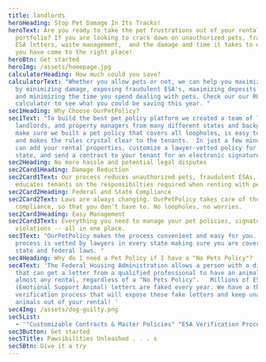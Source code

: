 ```yaml
---
title: landlords
heroHeading: Stop Pet Damage In Its Tracks!
heroText: Are you ready to take the pet frustrations out of your rental
  portfolio? If you are looking to crack down on unauthorized pets, fraudulent
  ESA letters, waste management,  and the damage and time it takes to deal with,
  you have come to the right place!
heroBtn: Get started
heroImg: /assets/homepage.jpg
calculatorHeading: How much could you save?
calculatorText: "Whether you allow pets or not, we can help you maximize profits
  by minimizing damage, exposing fraudulent ESA's, maximizing deposits and fees,
  and minimizing the time you spend dealing with pets. Check our our ROI
  calculator to see what you could be saving this year. "
sec1Heading: Why Choose OurPetPolicy?
sec1Text: "To build the best pet policy platform we created a team of lawyers,
  landlords, and property managers from many different states and backgrounds to
  make sure we built a pet policy that covers all loopholes, is easy to manage,
  and makes the rules crystal clear to the tenants.  In just a few minutes, you
  can add your rental properties, customize a lawyer-vetted policy for your
  state, and send a contract to your tenant for an electronic signature. "
sec2Heading: No more hassle and potential legal disputes
sec2Card1Heading: Damage Reduction
sec2Card1Text: Our process reduces unauthorized pets, fraudulent ESAs, and
  educates tenants on the responsibilties required when renting with pets.
sec2Card2Heading: Federal and State Compliance
sec2Card2Text: Laws are always changing. OurPetPolicy takes care of the legal
  compliance, so that you don't have to. No loopholes, no worries.
sec2Card3Heading: Easy Management
sec2Card3Text: Everything you need to manage your pet policies, signatures, and
  violations -- all in one place.
sec3Text: "OurPetPolicy makes the process convenient and easy for you. Our
  process is vetted by lawyers in every state making sure you are covered under
  state and federal laws. "
sec4Heading: Why do I need a Pet Policy if I have a "No Pets Policy"?
sec4Text: 'The Federal Housing Administration allows a person with a disability
  that can get a letter from a qualified professional to have an animal in
  almost any rental, regardless of a "No Pets Policy".   Millions of ESA
  (Emotional Support Animal) letters are faked every year. We have a thorough
  verification process that will expose these fake letters and keep unauthorized
  animals out of your rental! '
sec4Img: /assets/dog-guilty.png
sec5List:
  - '"Customizable Contracts & Master Policies" "ESA Verification Process"'
sec3Button: Get started
sec5Title: Pawsibilities Unleashed . . . s
sec5Btn: Give it a try
---
```

